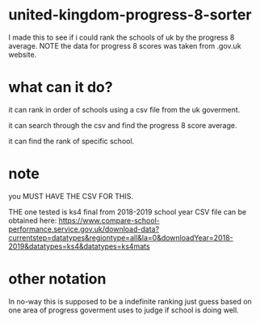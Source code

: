 # united-kingdom-progress-8-sorter
I made this to see if i could rank the schools of uk by the progress 8 average. NOTE the data for progress 8  scores was taken from .gov.uk website.  
# what can it do?
it can rank in order of schools using a csv file from the uk goverment.

it can search through the csv and find the progress 8 score average.

it can find the rank of specific school.

# note
you MUST HAVE THE CSV FOR THIS.

THE one tested is ks4 final from 2018-2019 school year
CSV file can be obtained here:
https://www.compare-school-performance.service.gov.uk/download-data?currentstep=datatypes&regiontype=all&la=0&downloadYear=2018-2019&datatypes=ks4&datatypes=ks4mats

# other notation
In no-way this is supposed to be a indefinite ranking just guess based on one area of progress goverment uses to judge if school is doing well.

